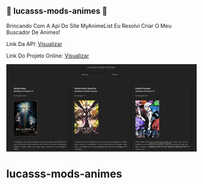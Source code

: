 ## 🔵 lucasss-mods-animes 🔵
Brincando Com A Api Do Site MyAnimeList Eu Resolvi Criar O Meu Buscador De Animes!

Link Da API: [Visualizar](https://luc4rio.herokuapp.com)

Link Do Projeto Online: [Visualizar](https://lucasss-mods-animes.tk)

![lucasss-mods-animes](https://github.com/LucasssMODS/Buscador-De-Anime/blob/main/lucasss-mods-animes.png)
# lucasss-mods-animes

